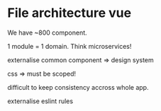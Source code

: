# File architecture  vue

We have ~800 component.


1 module = 1 domain.
Think microservices!


externalise common component => design system

css => must be scoped!

difficult to keep consistency accross whole app.

externalise eslint rules
